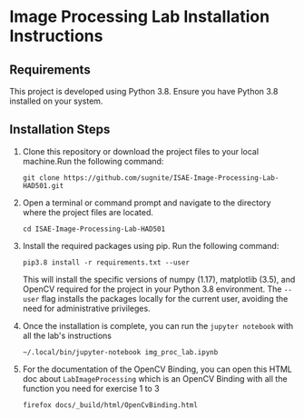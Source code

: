 # Image Processing Lab Installation Instructions

## Requirements
This project is developed using Python 3.8. Ensure you have Python 3.8 installed on your system.

## Installation Steps

1. Clone this repository or download the project files to your local machine.Run the following command:
    ```shell
    git clone https://github.com/sugnite/ISAE-Image-Processing-Lab-HAD501.git
    ```
2. Open a terminal or command prompt and navigate to the directory where the project files are located.
    
    ```shell
    cd ISAE-Image-Processing-Lab-HAD501
    ```

3. Install the required packages using pip. Run the following command:
    ```shell
    pip3.8 install -r requirements.txt --user
    ```

    This will install the specific versions of numpy (1.17), matplotlib (3.5), and OpenCV required for the project in your Python 3.8 environment. 
    The `--user` flag installs the packages locally for the current user, avoiding the need for administrative privileges.

4. Once the installation is complete, you can run the `jupyter notebook` with all the lab's instructions
    ```
    ~/.local/bin/jupyter-notebook img_proc_lab.ipynb
    ```

5. For the documentation of the OpenCV Binding, you can open this HTML doc about `LabImageProcessing` which is an OpenCV Binding with all the function you need for exercise 1 to 3
    ```shell
    firefox docs/_build/html/OpenCvBinding.html
    ```

